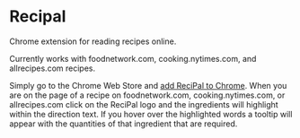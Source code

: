 # Recipal
Chrome extension for reading recipes online.

Currently works with foodnetwork.com, cooking.nytimes.com, and allrecipes.com recipes.

Simply go to the Chrome Web Store and [add ReciPal to Chrome](https://chrome.google.com/webstore/detail/recipal/anjddddadbidepgpkplajdifkhnbacpg). When you are on the page of a recipe on foodnetwork.com, cooking.nytimes.com, or allrecipes.com click on the ReciPal logo and the ingredients will highlight within the direction text. If you hover over the highlighted words a tooltip will appear with the quantities of that ingredient that are required.
